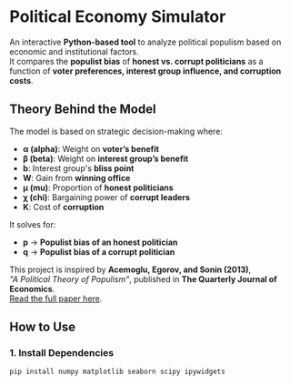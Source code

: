 # Political Economy Simulator  

An interactive **Python-based tool** to analyze political populism based on economic and institutional factors.  
It compares the **populist bias** of **honest vs. corrupt politicians** as a function of **voter preferences, interest group influence, and corruption costs**.

## Theory Behind the Model  
The model is based on strategic decision-making where:  

- **α (alpha)**: Weight on **voter’s benefit**  
- **β (beta)**: Weight on **interest group’s benefit**  
- **b**: Interest group's **bliss point**  
- **W**: Gain from **winning office**  
- **μ (mu)**: Proportion of **honest politicians**  
- **χ (chi)**: Bargaining power of **corrupt leaders**  
- **K**: Cost of **corruption**  

It solves for:  
- **p** → **Populist bias of an honest politician**  
- **q** → **Populist bias of a corrupt politician**  

This project is inspired by **Acemoglu, Egorov, and Sonin (2013)**,  
*"A Political Theory of Populism"*, published in **The Quarterly Journal of Economics**.  
[Read the full paper here](https://doi.org/10.1093/qje/qjs077).  

## How to Use  

### 1. Install Dependencies  
```bash
pip install numpy matplotlib seaborn scipy ipywidgets
